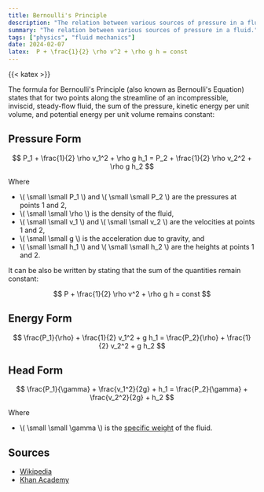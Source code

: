 ```yaml
---
title: Bernoulli's Principle
description: "The relation between various sources of pressure in a fluid."
summary: "The relation between various sources of pressure in a fluid."
tags: ["physics", "fluid mechanics"]
date: 2024-02-07
latex:  P + \frac{1}{2} \rho v^2 + \rho g h = const
---
```


{{< katex >}}

The formula for Bernoulli's Principle (also known as Bernoulli's Equation) states that for two points along the streamline of an incompressible, inviscid, steady-flow fluid, the sum of the pressure, kinetic energy per unit volume, and potential energy per unit volume remains constant:

## Pressure Form

$$ P_1 + \frac{1}{2} \rho v_1^2 + \rho g h_1 = P_2 + \frac{1}{2} \rho v_2^2 + \rho g h_2 $$

Where

* \\( \small  \small P_1  \\) and \\( \small  \small P_2  \\) are the pressures at points 1 and 2,
* \\( \small  \small \rho  \\) is the density of the fluid,
* \\( \small  \small v_1  \\) and \\( \small  \small v_2  \\) are the velocities at points 1 and 2,
* \\( \small  \small g  \\) is the acceleration due to gravity, and
* \\( \small  \small h_1  \\) and \\( \small  \small h_2  \\) are the heights at points 1 and 2.

It can be also be written by stating that the sum of the quantities remain constant:

$$ P + \frac{1}{2} \rho v^2 + \rho g h = const $$


## Energy Form

$$ \frac{P_1}{\rho} + \frac{1}{2} v_1^2 + g h_1 = \frac{P_2}{\rho} + \frac{1}{2} v_2^2 + g h_2 $$

## Head Form

$$ \frac{P_1}{\gamma} + \frac{v_1^2}{2g} + h_1 = \frac{P_2}{\gamma} + \frac{v_2^2}{2g} + h_2 $$

Where 

* \\( \small  \small \gamma  \\) is the [specific weight](/formulas/specific-weight/) of the fluid.


## Sources

- [Wikipedia](https://en.wikipedia.org/wiki/Bernoulli%27s_principle)
- [Khan Academy](https://www.khanacademy.org/science/physics/fluids/fluid-dynamics/a/what-is-bernoullis-equation)
